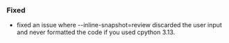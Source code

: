 ### Fixed

- fixed an issue where --inline-snapshot=review discarded the user input and never formatted
  the code if you used cpython 3.13.
